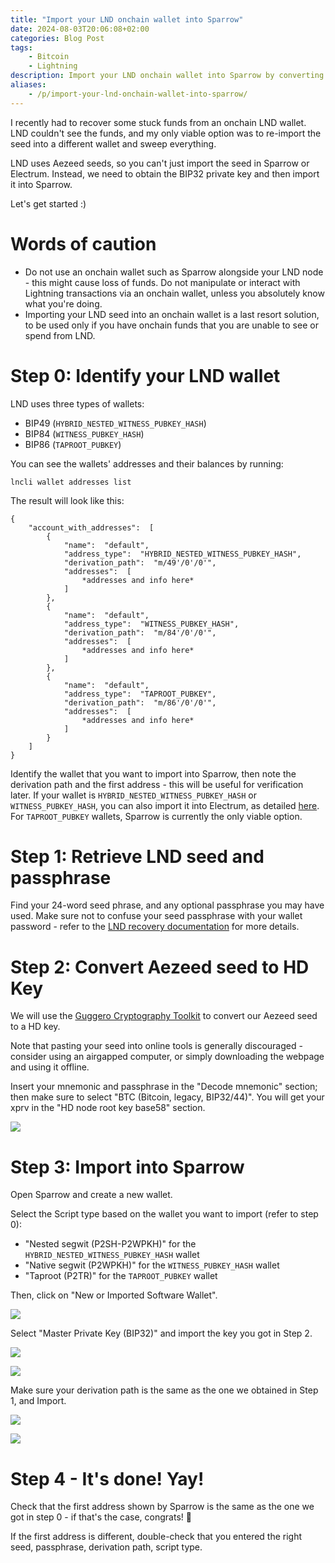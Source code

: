 ```yaml
---
title: "Import your LND onchain wallet into Sparrow"
date: 2024-08-03T20:06:08+02:00
categories: Blog Post
tags:
    - Bitcoin
    - Lightning
description: Import your LND onchain wallet into Sparrow by converting your Aezeed seed to a BIP32 key.
aliases:
    - /p/import-your-lnd-onchain-wallet-into-sparrow/
---
```


I recently had to recover some stuck funds from an onchain LND wallet. LND couldn't see the funds, and my only viable option was to re-import the seed into a different wallet and sweep everything.

LND uses Aezeed seeds, so you can't just import the seed in Sparrow or Electrum. Instead, we need to obtain the BIP32 private key and then import it into Sparrow.

Let's get started :)

# Words of caution

- Do not use an onchain wallet such as Sparrow alongside your LND node - this might cause loss of funds. Do not manipulate or interact with Lightning transactions via an onchain wallet, unless you absolutely know what you're doing.
- Importing your LND seed into an onchain wallet is a last resort solution, to be used only if you have onchain funds that you are unable to see or spend from LND.

# Step 0: Identify your LND wallet

LND uses three types of wallets:

- BIP49 (`HYBRID_NESTED_WITNESS_PUBKEY_HASH`)
- BIP84 (`WITNESS_PUBKEY_HASH`)
- BIP86 (`TAPROOT_PUBKEY`)

You can see the wallets' addresses and their balances by running:

```
lncli wallet addresses list
```

The result will look like this:

```
{
    "account_with_addresses":  [
        {
            "name":  "default",
            "address_type":  "HYBRID_NESTED_WITNESS_PUBKEY_HASH",
            "derivation_path":  "m/49'/0'/0'",
            "addresses":  [
                *addresses and info here*
            ]
        },
        {
            "name":  "default",
            "address_type":  "WITNESS_PUBKEY_HASH",
            "derivation_path":  "m/84'/0'/0'",
            "addresses":  [
                *addresses and info here*
            ]
        },
        {
            "name":  "default",
            "address_type":  "TAPROOT_PUBKEY",
            "derivation_path":  "m/86'/0'/0'",
            "addresses":  [
                *addresses and info here*
            ]
        }
    ]
}
```

Identify the wallet that you want to import into Sparrow, then note the derivation path and the first address - this will be useful for verification later. If your wallet is `HYBRID_NESTED_WITNESS_PUBKEY_HASH` or `WITNESS_PUBKEY_HASH`, you can also import it into Electrum, as detailed [here](https://www.lightningnode.info/technicals/restorelndonchainfundsinelectrum). For `TAPROOT_PUBKEY` wallets, Sparrow is currently the only viable option.

# Step 1: Retrieve LND seed and passphrase

Find your 24-word seed phrase, and any optional passphrase you may have used.
Make sure not to confuse your seed passphrase with your wallet password - refer to the [LND recovery documentation](https://github.com/lightningnetwork/lnd/blob/master/docs/recovery.md#wallet-and-seed-passphrases) for more details.

# Step 2: Convert Aezeed seed to HD Key

We will use the [Guggero Cryptography Toolkit](https://guggero.github.io/cryptography-toolkit/#!/aezeed) to convert our Aezeed seed to a HD key.

Note that pasting your seed into online tools is generally discouraged - consider using an airgapped computer, or simply downloading the webpage and using it offline.

Insert your mnemonic and passphrase in the "Decode mnemonic" section; then make sure to select "BTC (Bitcoin, legacy, BIP32/44)". You will get your xprv in the "HD node root key base58" section.

![](guggero.png)

# Step 3: Import into Sparrow

Open Sparrow and create a new wallet. 

Select the Script type based on the wallet you want to import (refer to step 0):
- "Nested segwit (P2SH-P2WPKH)" for the `HYBRID_NESTED_WITNESS_PUBKEY_HASH` wallet
- "Native segwit (P2WPKH)" for the `WITNESS_PUBKEY_HASH` wallet
- "Taproot (P2TR)" for the `TAPROOT_PUBKEY` wallet

Then, click on "New or Imported Software Wallet". 

![](sparrow1.png)

Select "Master Private Key (BIP32)" and import the key you got in Step 2.

![](sparrow2.png)

![](sparrow3.png)

Make sure your derivation path is the same as the one we obtained in Step 1, and Import.

![](sparrow4.png)

![](sparrow5.png)

# Step 4 - It's done! Yay!

Check that the first address shown by Sparrow is the same as the one we got in step 0 - if that's the case, congrats! 🎉

If the first address is different, double-check that you entered the right seed, passphrase, derivation path, script type.
